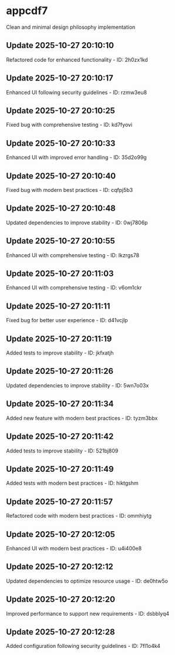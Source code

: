 # appcdf7
Clean and minimal design philosophy implementation

## Update 2025-10-27 20:10:10
Refactored code for enhanced functionality - ID: 2h0zx1kd


## Update 2025-10-27 20:10:17
Enhanced UI following security guidelines - ID: rzmw3eu8


## Update 2025-10-27 20:10:25
Fixed bug with comprehensive testing - ID: kd7fyovi


## Update 2025-10-27 20:10:33
Enhanced UI with improved error handling - ID: 35d2o99g


## Update 2025-10-27 20:10:40
Fixed bug with modern best practices - ID: cqfpj5b3


## Update 2025-10-27 20:10:48
Updated dependencies to improve stability - ID: 0wj7806p


## Update 2025-10-27 20:10:55
Enhanced UI with comprehensive testing - ID: lkzrgs78


## Update 2025-10-27 20:11:03
Enhanced UI with comprehensive testing - ID: v6om1ckr


## Update 2025-10-27 20:11:11
Fixed bug for better user experience - ID: d41vcjlp


## Update 2025-10-27 20:11:19
Added tests to improve stability - ID: jkfxatjh


## Update 2025-10-27 20:11:26
Updated dependencies to improve stability - ID: 5wn7o03x


## Update 2025-10-27 20:11:34
Added new feature with modern best practices - ID: tyzm3bbx


## Update 2025-10-27 20:11:42
Added tests to improve stability - ID: 521bj809


## Update 2025-10-27 20:11:49
Added tests with modern best practices - ID: hiktgshm


## Update 2025-10-27 20:11:57
Refactored code with modern best practices - ID: ommhiytg


## Update 2025-10-27 20:12:05
Enhanced UI with modern best practices - ID: u4i400e8


## Update 2025-10-27 20:12:12
Updated dependencies to optimize resource usage - ID: de0htw5o


## Update 2025-10-27 20:12:20
Improved performance to support new requirements - ID: dsbblyq4


## Update 2025-10-27 20:12:28
Added configuration following security guidelines - ID: 7fl1o4k4

